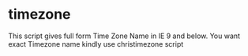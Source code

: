 # timezone

This script gives full form Time Zone Name in IE 9 and below.
You want exact Timezone name kindly use christimezone script 
